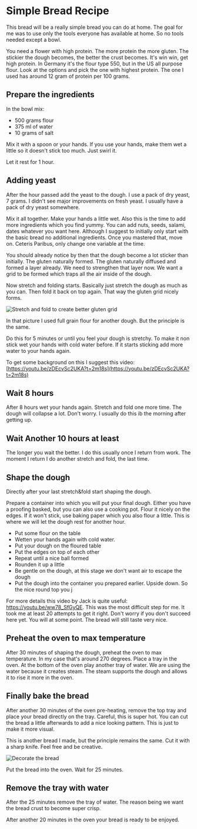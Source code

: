 # Simple Bread Recipe

This bread will be a really simple bread you can do at home. The goal for me was to use only the tools everyone has available at home. So no tools needed except a bowl.

You need a flower with high protein. The more protein the more gluten. The stickier the dough becomes, the better the crust becomes. It's win win, get high protein. In Germany it's the flour type 550, but in the US all purpose flour. Look at the options and pick the one with highest protein. The one I used has around 12 gram of protein per 100 grams.

## Prepare the ingredients

In the bowl mix:

* 500 grams flour
* 375 ml of water
* 10 grams of salt

Mix it with a spoon or your hands. If you use your hands, make them wet a little so it doesn't stick too much. Just swirl it.

Let it rest for 1 hour.

## Adding yeast

After the hour passed add the yeast to the dough. I use a pack of dry yeast, 7 grams. I didn't see major improvements on fresh yeast. I usually have a pack of dry yeast somewhere.

Mix it all together. Make your hands a little wet. Also this is the time to add more ingredients which you find yummy. You can add nuts, seeds, salami, dates whatever you want here. Although I suggest to initially only start with the basic bread no additional ingredients. Once you mastered that, move on. Ceteris Paribus, only change one variable at the time.

You should already notice by then that the dough become a lot sticker than initially. The gluten naturally formed. The gluten naturally diffused and formed a layer already. We need to strengthen that layer now. We want a grid to be formed which traps all the air inside of the dough.

Now stretch and folding starts. Basically just stretch the dough as much as you can. Then fold it back on top again. That way the gluten grid nicely forms.

![Stretch and fold to create better gluten grid](https://i.imgur.com/yXG2vqG.jpg)

In that picture I used full grain flour for another dough. But the principle is the same.

Do this for 5 minutes or until you feel your dough is stretchy. To make it non stick wet your hands with cold water before. If it starts sticking add more water to your hands again.

To get some background on this I suggest this video: [https://youtu.be/zDEcvSc2UKA?t=2m18s](https://youtu.be/zDEcvSc2UKA?t=2m18s)

## Wait 8 hours

After 8 hours wet your hands again. Stretch and fold one more time. The dough will collapse a lot. Don't worry. I usually do this ib the morning after getting up.

## Wait Another 10 hours at least

The longer you wait the better. I do this usually once I return from work. The moment I return I do another stretch and fold, the last time.

## Shape the dough

Directly after your last stretch&fold start shaping the dough.

Prepare a container into which you will put your final dough. Either you have a proofing basked, but you can also use a cooking pot. Flour it nicely on the edges. If it won't stick, use baking paper which you also flour a little. This is where we will let the dough rest for another hour.

* Put some flour on the table
* Wetten your hands again with cold water.
* Put your dough on the floured table
* Put the edges on top of each other
* Repeat until a nice ball formed
* Rounden it up a little
* Be gentle on the dough, at this stage we don't want air to escape the dough
* Put the dough into the container you prepared earlier. Upside down. So the nice round top you j

For more details this video by Jack is quite useful: https://youtu.be/ww78_SfGyQE. This was the most difficult step for me. It took me at least 20 attempts to get it right. Don't worry if you don't succeed here yet. You will at some point. The bread will still taste very nice.

## Preheat the oven to max temperature

After 30 minutes of shaping the dough, preheat the oven to max temperature. In my case that's around 270 degrees. Place a tray in the oven. At the bottom of the oven play another tray of water. We are using the water because it creates steam. The steam supports the dough and allows it to rise it more in the oven.

## Finally bake the bread

After another 30 minutes of the oven pre-heating, remove the top tray and place your bread directly on the tray. Careful, this is super hot. You can cut the bread a little afterwards to add a nice looking pattern. This is just to make it more visual.

This is another bread I made, but the principle remains the same. Cut it with a sharp knife. Feel free and be creative.

![Decorate the bread](https://i.imgur.com/sYazN8S.jpg)

Put the bread into the oven. Wait for 25 minutes.

## Remove the tray with water

After the 25 minutes remove the tray of water. The reason being we want the bread crust to become super crisp.

After another 20 minutes in the oven your bread is ready to be enjoyed.
